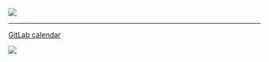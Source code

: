 <img src="https://github-readme-stats.vercel.app/api/top-langs/?username=FromSi&theme=default&layout=compact">

---

[GitLab calendar](https://gitlab.com/FromSi)

<img src="http://git-calendar.fromsi.net/gitlab/FromSi">
